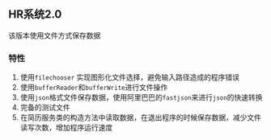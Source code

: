 ## HR系统2.0

该版本使用文件方式保存数据

### 特性

1. 使用`filechooser` 实现图形化文件选择，避免输入路径造成的程序错误
2. 使用`bufferReader`和`bufferWrite`进行文件操作
3. 使用`json`格式文件保存数据，使用阿里巴巴的`fastjson`来进行`json`的快速转换
4. 完备的测试文件 
5. 在简历服务类的构造方法中读取数据，在退出程序的时候保存数据，减少文件读写次数，增加程序运行速度